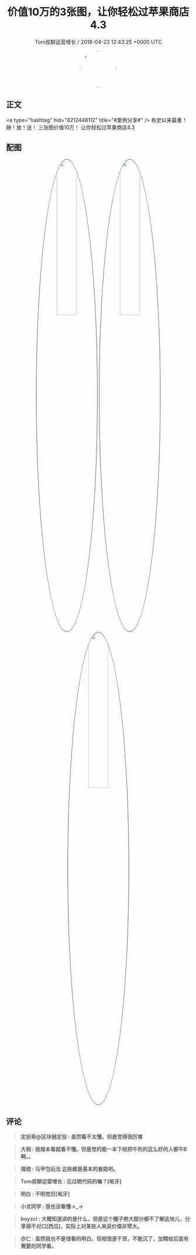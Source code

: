 <h1 align="center">价值10万的3张图，让你轻松过苹果商店4.3</h1>
<p align="center">
    <a>Tom叔聊运营增长 / 2018-04-23 12:43:25 &#43;0000 UTC</a>
</p>

<div align="center">
    <img src="https://images.zsxq.com/Frq1eeFsr8tjMxfCEEOAzmhvV640?e=1590940799&amp;token=kIxbL07-8jAj8w1n4s9zv64FuZZNEATmlU_Vm6zD:XKx3pWnQxShhXTdSfhTy5x8Jlu4=" width="100" height="100" style="border:1px solid;border-radius:50%; color:#ffffff"/>
</div>

## 正文

<div>
&lt;e type=&#34;hashtag&#34; hid=&#34;8212448112&#34; title=&#34;#案例分享#&#34; /&gt;  
有史以来最重！磅！放！送！
三张图价值10万！
让你轻松过苹果商店4.3
</div>

## 配图
<div class="image" align="center">

<img src="https://images.zsxq.com/FoBINAHql4jiKS7XgLw336PiZNBT?e=1590940799&amp;token=kIxbL07-8jAj8w1n4s9zv64FuZZNEATmlU_Vm6zD:yrFSSk6-A0ksrQAAUo-JSdzDeHE=" width="33%" height="33%" style="border:1px solid;border-radius:50%; color:#3c3f41"/>

<img src="https://images.zsxq.com/FquyFvzqkR0gMGT49nwBoilJmt9o?imageMogr2/auto-orient/thumbnail/800x/format/jpg/blur/1x0/quality/75&amp;e=1590940799&amp;token=kIxbL07-8jAj8w1n4s9zv64FuZZNEATmlU_Vm6zD:WbVVT8gbDmrNSAvGObvtnxC5szI=" width="33%" height="33%" style="border:1px solid;border-radius:50%; color:#3c3f41"/>

<img src="https://images.zsxq.com/Fg0AY29-vQ9gTKOr-SXm3hM-EAV3?e=1590940799&amp;token=kIxbL07-8jAj8w1n4s9zv64FuZZNEATmlU_Vm6zD:C2xy2a4kuXA-y30f9HAUzF1BRB4=" width="33%" height="33%" style="border:1px solid;border-radius:50%; color:#3c3f41"/>

</div>

## 评论

<div align="left">
<div>

<blockquote >
<span> <strong>定投哥@区块链定投 : 虽然看不太懂，但是觉得很厉害 </strong></span>
</blockquote>

<blockquote >
<span> <strong>大相 : 我根本看就看不懂。但是觉的能一本下经把牛吹的这么好的人都牛B啊。。 </strong></span>
</blockquote>

<blockquote >
<span> <strong>理想 : 马甲包玩法  这些都是基本的套路吧。 </strong></span>
</blockquote>

<blockquote >
<span> <strong>Tom叔聊运营增长 : 见过晒代码的嘛？[呲牙] </strong></span>
</blockquote>

<blockquote >
<span> <strong>明白 : 不明觉厉[呲牙] </strong></span>
</blockquote>

<blockquote >
<span> <strong>小龙同学 : 我也没看懂→_→ </strong></span>
</blockquote>

<blockquote >
<span> <strong>boyzcl : 大概知道讲的是什么，但是这个圈子绝大部分都不了解这块儿，分享得不对口[西瓜]，实际上对某些人来说价值非常大。 </strong></span>
</blockquote>

<blockquote >
<span> <strong>亦仁 : 虽然我也不是很看的明白，但相信是干货，不能沉了，加精给后面有需要的同学看。 </strong></span>
</blockquote>

</div>
</div>